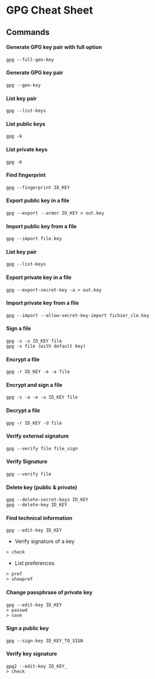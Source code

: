 # GPG Cheat Sheet

## Commands

#### Generate GPG key pair with full option
```
gpg --full-gen-key
```

#### Generate GPG key pair
```
gpg --gen-key
```

#### List key pair 
```
gpg --list-keys
```

#### List public keys
```
gpg -k
```

#### List private keys 
```
gpg -K 
```

#### Find fingerprint  
```
gpg --fingerprint ID_KEY
```

#### Export public key in a file 
```
gpg --export --armor ID_KEY > out.key
```

#### Import public key from a file 
```
gpg --import file.key
```

#### List key pair 
```
gpg --list-keys
```

#### Export private key in a file
```
gpg --export-secret-key -a > out.key
```

#### Import private key from a file
```
gpg --import --allow-secret-key-import fichier_cle.key
```

#### Sign a file
```
gpg -s -u ID_KEY file
gpg -s file (with default key)
```

#### Encrypt a file
```
gpg -r ID_KEY -e -a file
```

#### Encrypt and sign a file
```
gpg -s -a -e -u ID_KEY file
```

#### Decrypt a file
```
gpg -r ID_KEY -d file
```

#### Verify external signature
```
gpg --verify file file_sign
```

#### Verify Signature
```
gpg --verify file
```

#### Delete key (public & private)
```
gpg --delete-secret-keys ID_KEY
gpg --delete-key ID_KEY
```

#### Find technical information 
```
gpg --edit-key ID_KEY
```
* Verify signature of a key
```
> check
```
* List preferences
```
> pref
> showpref
```

#### Change passphrase of private key 
```
gpg --edit-key ID_KEY
> passwd
> save 
```

#### Sign a public key 
```
gpg --sign-key ID_KEY_TO_SIGN
```

#### Verify key signature
```
gpg2 --edit-key ID_KEY_
> check 
```
